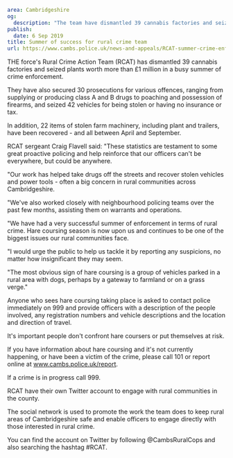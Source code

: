 ```yaml
area: Cambridgeshire
og:
  description: "The team have dismantled 39 cannabis factories and seized plants worth more than \xA31 million"
publish:
  date: 6 Sep 2019
title: Summer of success for rural crime team
url: https://www.cambs.police.uk/news-and-appeals/RCAT-summer-crime-enforcement-cambs-police
```

THE force's Rural Crime Action Team (RCAT) has dismantled 39 cannabis factories and seized plants worth more than £1 million in a busy summer of crime enforcement.

They have also secured 30 prosecutions for various offences, ranging from supplying or producing class A and B drugs to poaching and possession of firearms, and seized 42 vehicles for being stolen or having no insurance or tax.

In addition, 22 items of stolen farm machinery, including plant and trailers, have been recovered - and all between April and September.

RCAT sergeant Craig Flavell said: "These statistics are testament to some great proactive policing and help reinforce that our officers can't be everywhere, but could be anywhere.

"Our work has helped take drugs off the streets and recover stolen vehicles and power tools - often a big concern in rural communities across Cambridgeshire.

"We've also worked closely with neighbourhood policing teams over the past few months, assisting them on warrants and operations.

"We have had a very successful summer of enforcement in terms of rural crime. Hare coursing season is now upon us and continues to be one of the biggest issues our rural communities face.

"I would urge the public to help us tackle it by reporting any suspicions, no matter how insignificant they may seem.

"The most obvious sign of hare coursing is a group of vehicles parked in a rural area with dogs, perhaps by a gateway to farmland or on a grass verge."

Anyone who sees hare coursing taking place is asked to contact police immediately on 999 and provide officers with a description of the people involved, any registration numbers and vehicle descriptions and the location and direction of travel.

It's important people don't confront hare coursers or put themselves at risk.

If you have information about hare coursing and it's not currently happening, or have been a victim of the crime, please call 101 or report online at www.cambs.police.uk/report.

If a crime is in progress call 999.

RCAT have their own Twitter account to engage with rural communities in the county.

The social network is used to promote the work the team does to keep rural areas of Cambridgeshire safe and enable officers to engage directly with those interested in rural crime.

You can find the account on Twitter by following @CambsRuralCops and also searching the hashtag #RCAT.
